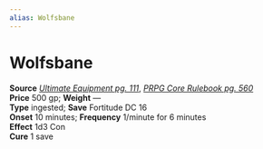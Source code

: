 ```yaml
---
alias: Wolfsbane
---
```


# Wolfsbane

**Source** [_Ultimate Equipment pg. 111_](http://paizo.com/products/btpy8tmc?Pathfinder-Roleplaying-Game-Ultimate-Equipment), [_PRPG Core Rulebook pg. 560_](http://paizo.com/pathfinderRPG/v5748btpy88yj)  
**Price** 500 gp; **Weight** —  
**Type** ingested; **Save** Fortitude DC 16  
**Onset** 10 minutes; **Frequency** 1/minute for 6 minutes  
**Effect** 1d3 Con  
**Cure** 1 save
